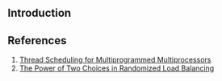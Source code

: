 ## Introduction





## References

1. [Thread Scheduling for Multiprogrammed Multiprocessors](https://www.csd.uwo.ca/~mmorenom/CS433-CS9624/Resources/arora-blumofe-toc01.pdf)
2. [The Power of Two Choices in Randomized Load Balancing](http://www.eecs.harvard.edu/~michaelm/postscripts/tpds2001.pdf)
